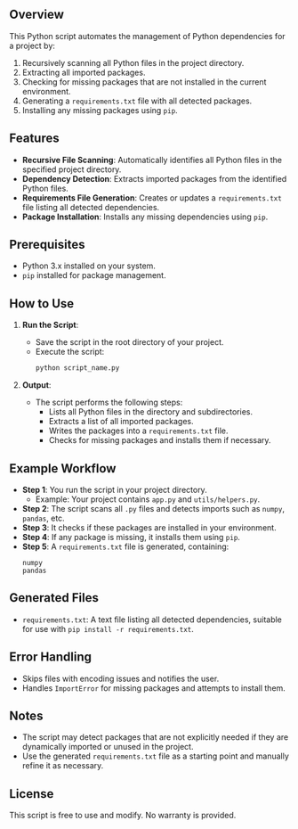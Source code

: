 ## Overview
This Python script automates the management of Python dependencies for a project by:
1. Recursively scanning all Python files in the project directory.
2. Extracting all imported packages.
3. Checking for missing packages that are not installed in the current environment.
4. Generating a `requirements.txt` file with all detected packages.
5. Installing any missing packages using `pip`.

## Features
- **Recursive File Scanning**: Automatically identifies all Python files in the specified project directory.
- **Dependency Detection**: Extracts imported packages from the identified Python files.
- **Requirements File Generation**: Creates or updates a `requirements.txt` file listing all detected dependencies.
- **Package Installation**: Installs any missing dependencies using `pip`.

## Prerequisites
- Python 3.x installed on your system.
- `pip` installed for package management.

## How to Use
1. **Run the Script**:
   - Save the script in the root directory of your project.
   - Execute the script:
     ```bash
     python script_name.py
     ```

2. **Output**:
   - The script performs the following steps:
     - Lists all Python files in the directory and subdirectories.
     - Extracts a list of all imported packages.
     - Writes the packages into a `requirements.txt` file.
     - Checks for missing packages and installs them if necessary.

## Example Workflow
- **Step 1**: You run the script in your project directory.
  - Example: Your project contains `app.py` and `utils/helpers.py`.
- **Step 2**: The script scans all `.py` files and detects imports such as `numpy`, `pandas`, etc.
- **Step 3**: It checks if these packages are installed in your environment.
- **Step 4**: If any package is missing, it installs them using `pip`.
- **Step 5**: A `requirements.txt` file is generated, containing:
  ```
  numpy
  pandas
  ```

## Generated Files
- `requirements.txt`: A text file listing all detected dependencies, suitable for use with `pip install -r requirements.txt`.

## Error Handling
- Skips files with encoding issues and notifies the user.
- Handles `ImportError` for missing packages and attempts to install them.

## Notes
- The script may detect packages that are not explicitly needed if they are dynamically imported or unused in the project.
- Use the generated `requirements.txt` file as a starting point and manually refine it as necessary.

## License
This script is free to use and modify. No warranty is provided.

